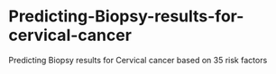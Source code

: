 # Predicting-Biopsy-results-for-cervical-cancer
Predicting Biopsy results for Cervical cancer based on 35 risk factors
